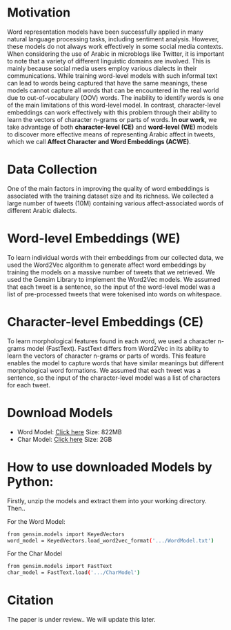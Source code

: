# Motivation
Word representation models have been successfully applied in many natural language processing tasks, including sentiment analysis. However, these models do not always work effectively in some social media contexts. When considering the use of Arabic in microblogs like Twitter, it is important to note that a variety of different linguistic domains are involved. This is mainly because social media users employ various dialects in their communications. While training word-level models with such informal text can lead to words being captured that have the same meanings, these models cannot capture all words that can be encountered in the real world due to out-of-vocabulary (OOV) words. The inability to identify words is one of the main limitations of this word-level model. In contrast, character-level embeddings can work effectively with this problem through their ability to learn the vectors of character n-grams or parts of words.
**In our work,** we take advantage of both **character-level (CE)** and **word-level (WE)** models to discover more effective means of representing Arabic affect in tweets, which we call **Affect Character and Word Embeddings (ACWE)**.

# Data Collection
One of the main factors in improving the quality of word embeddings is associated with the training dataset size and its richness. We collected a large number of tweets (10M) containing various affect-associated words of different Arabic dialects.

# Word-level Embeddings (WE)
To learn individual words with their embeddings from our collected data, we used the Word2Vec algorithm  to generate affect word embeddings by training the models on a massive number of tweets that we retrieved. We used the Gensim Library to implement the Word2Vec models. We assumed that each tweet is a sentence, so the input of the word-level model was a list of pre-processed tweets that were tokenised into words on whitespace.

# Character-level Embeddings (CE)
To learn morphological features found in each word, we used a character n-grams model (FastText). FastText differs from Word2Vec in its ability to learn the vectors of character n-grams or parts of words. This feature enables the model to capture words that have similar meanings but different morphological word formations. We assumed that each tweet was a sentence, so the input of the character-level model was a list of characters for each tweet.

# Download Models
  - Word Model: [Click here](https://dl.orangedox.com/XXCr6SYm9eGeqtFHb3) Size: 822MB 
  - Char Model: [Click here](https://dl.orangedox.com/AcFYHa27ijympcpJ0E) Size: 2GB
  
  
# How to use downloaded Models by Python:
Firstly, unzip the models and extract them into your working directory.
Then..

  For the Word Model:

```sh
from gensim.models import KeyedVectors
word_model = KeyedVectors.load_word2vec_format('.../WordModel.txt')
```

  For the Char Model
```sh
from gensim.models import FastText
char_model = FastText.load('.../CharModel')
```


# Citation
The paper is under review.. We will update this later.

